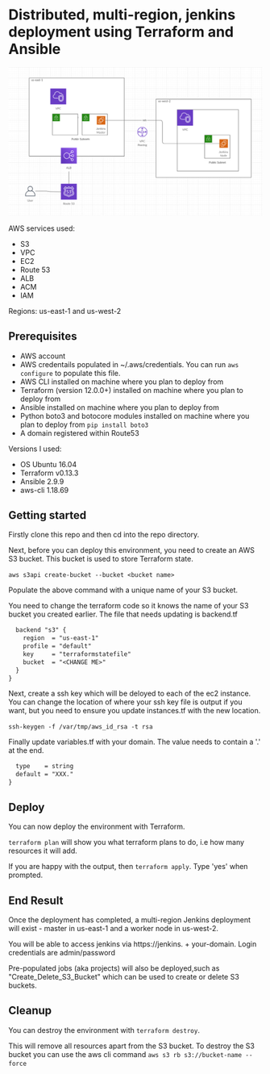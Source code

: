 # Distributed, multi-region, jenkins deployment using Terraform and Ansible

![logo](diagram.png)

AWS services used:

* S3
* VPC
* EC2
* Route 53
* ALB
* ACM
* IAM

Regions: us-east-1 and us-west-2

## Prerequisites

* AWS account
* AWS credentails populated in ~/.aws/credentials. You can run `aws configure` to populate this file.
* AWS CLI installed on machine where you plan to deploy from
* Terraform (version 12.0.0+) installed on machine where you plan to deploy from
* Ansible installed on machine where you plan to deploy from
* Python boto3 and botocore modules installed on machine where you plan to deploy from `pip install boto3`
* A domain registered within Route53

Versions I used:
* OS Ubuntu 16.04
* Terraform v0.13.3
* Ansible 2.9.9
* aws-cli 1.18.69

## Getting started

Firstly clone this repo and then cd into the repo directory.

Next, before you can deploy this environment, you need to create an AWS S3 bucket. This bucket is used to store Terraform state.

`aws s3api create-bucket --bucket <bucket name>`

Populate the above command with a unique name of your S3 bucket.

You need to change the terraform code so it knows the name of your S3 bucket you created earlier. The file that needs updating is backend.tf

```
  backend "s3" {
    region  = "us-east-1"
    profile = "default"
    key     = "terraformstatefile"
    bucket  = "<CHANGE ME>"
  }
}
```

Next, create a ssh key which will be deloyed to each of the ec2 instance. You can change the location of where your ssh key file is output if you want, but you need to ensure you update instances.tf with the new location.

`ssh-keygen -f /var/tmp/aws_id_rsa -t rsa`

Finally update variables.tf with your domain. The value needs to contain a '.' at the end.

```variable "dns-name" {
  type    = string
  default = "XXX."
}
```

## Deploy

You can now deploy the environment with Terraform.

`terraform plan` will show you what terraform plans to do, i.e how many resources it will add.

If you are happy with the output, then `terraform apply`. Type 'yes' when prompted.


## End Result

Once the deployment has completed, a multi-region Jenkins deployment will exist - master in us-east-1 and a worker node in us-west-2.

You will be able to access jenkins via https://jenkins. + your-domain. Login credentials are admin/password

Pre-populated jobs (aka projects) will also be deployed,such as "Create_Delete_S3_Bucket" which can be used to create or delete S3 buckets.

## Cleanup

You can destroy the environment with `terraform destroy`.

This will remove all resources apart from the S3 bucket. To destroy the S3 bucket you can use the aws cli command `aws s3 rb s3://bucket-name --force`  
